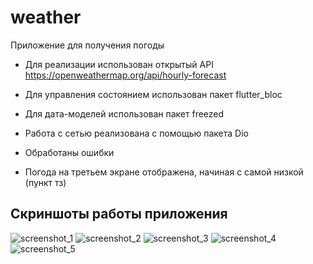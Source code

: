 # weather

Приложение для получения погоды

* Для реализации использован открытый API <https://openweathermap.org/api/hourly-forecast>

* Для управления состоянием использован пакет flutter_bloc

* Для дата-моделей использован пакет freezed

* Работа с сетью реализована с помощью пакета Dio

* Обработаны ошибки

* Погода на третьем экране отображена, начиная с самой низкой (пункт тз)

## Скриншоты работы приложения

![screenshot_1](https://user-images.githubusercontent.com/67263836/196008179-6c7d0cc3-e655-406c-b5ff-cdc13a4ac173.jpg)
![screenshot_2](https://user-images.githubusercontent.com/67263836/196008180-30408c86-9215-4df2-9134-8c5b06772733.jpg)
![screenshot_3](https://user-images.githubusercontent.com/67263836/196008181-98b4fac4-e4d3-40d5-9f7f-41de52d765f1.jpg)
![screenshot_4](https://user-images.githubusercontent.com/67263836/196008182-bce9aa91-3880-425c-a89e-6f7e4d4cc66a.jpg)
![screenshot_5](https://user-images.githubusercontent.com/67263836/196008183-6b1e9927-e571-4056-bbaa-67ca2613ec2c.jpg)
